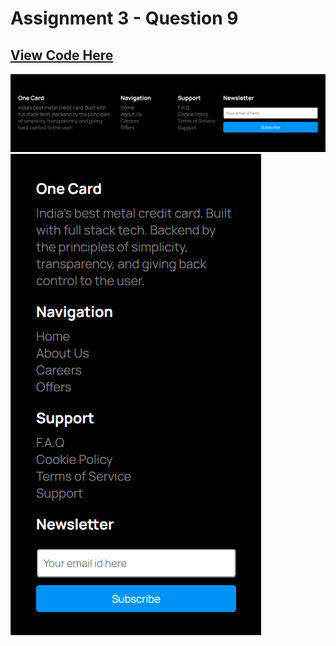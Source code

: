 # Assignment 3 - Question 9

[View Code Here](https://github.com/Steevel/DSA-Assignment-Solutions/tree/master/Web%20Dev%20Assingment%20Solutions/Projects/Assignment%203%20-%20Question%206)
---

![desktop screenshot](./desktop.png)
![desktop screenshot](./mobiel.png)
